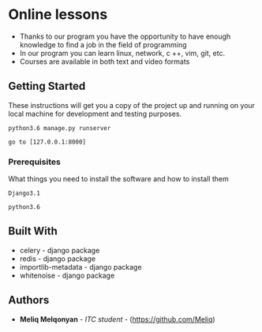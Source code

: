 # Online lessons

* Thanks to our program you have the opportunity to have enough knowledge to find a job in the field of programming 
* In our program you can learn linux, network, c ++, vim, git, etc.
* Courses are available in both text and video formats

## Getting Started

These instructions will get you a copy of the project up and running on your local machine for development and testing purposes.

```
python3.6 manage.py runserver
```
```
go to [127.0.0.1:8000]
```

### Prerequisites

What things you need to install the software and how to install them

```
Django3.1
```
```
python3.6
```

## Built With

* celery - django package
* redis - django package
* importlib-metadata - django package
* whitenoise - django package

## Authors

* **Meliq Melqonyan** - *ITC student* - (https://github.com/Meliq)

